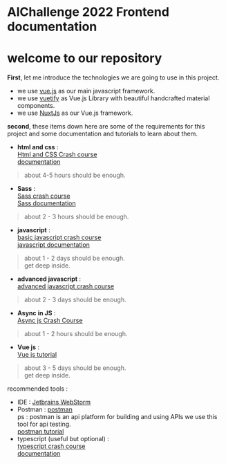 # AIChallenge 2022 Frontend documentation

# **welcome to our repository**

**First**, let me introduce the technologies we are going to use in this project.

* we use [vue.js](https://vuejs.org/) as our main javascript framework.
* we use [vuetify](https://vuetifyjs.com/en/) as Vue.js Library with beautiful handcrafted material components.
* we use [NuxtJs](https://nuxtjs.org/) as our Vue.js framework.

**second**, these items down here are some of the requirements for this project and some
documentation and tutorials to learn about them.

- **html and css** :  
[Html and CSS Crash course](https://youtube.com/playlist?list=PL4cUxeGkcC9ivBf_eKCPIAYXWzLlPAm6G)  
[documentation](https://developer.mozilla.org/en-US/docs/Web/HTML)
> about 4-5 hours should be enough.
- **Sass** :  
[Sass crash course](https://www.youtube.com/watch?v=nu5mdN2JIwM)  
[Sass documentation](https://sass-lang.com/documentation)
> about 2 - 3 hours should be enough.
- **javascript** :  
[basic javascript crash course](https://www.youtube.com/watch?v=hdI2bqOjy3c)  
[javascript documentation](https://javascript.info)
> about 1 - 2 days should be enough.  
> get deep inside.
- **advanced javascript** :  
[advanced javascript crash course](https://youtube.com/playlist?list=PL4cUxeGkcC9haFPT7J25Q9GRB_ZkFrQAc)
> about 2 - 3 days should be enough.
- **Async in  JS** :  
[ Async js Crash Course](https://youtu.be/PoRJizFvM7s)
> about 1 - 2 hours should be enough.
- **Vue js** :  
[Vue js tutorial](https://youtube.com/playlist?list=PL4cUxeGkcC9gQcYgjhBoeQH7wiAyZNrYa)
> about 3 - 5 days should be enough.  
> get deep inside.

recommended tools :  
- IDE : [Jetbrains WebStorm](https://https://soft98.ir/internet/web-design/3564-%D8%AF%D8%A7%D9%86%D9%80%D9%84%D9%80%D9%88%D8%AF-%D9%88%D8%A8-%D8%A7%D8%B3%D9%80%D8%AA%D9%80%D9%88%D8%B1%D9%85.html)
- Postman : [postman](https://www.postman.com/downloads/)  
ps : postman is an api platform for building and using APIs
we use this tool for api testing.  
[postman tutorial](https://www.youtube.com/watch?v=FjgYtQK_zLE&ab_channel=ValentinDespa)  
- typescript (useful but optional) :  
[typescript crash course](https://www.youtube.com/watch?v=BCg4U1FzODs)  
[documentation](https://www.typescriptlang.org/docs/)

